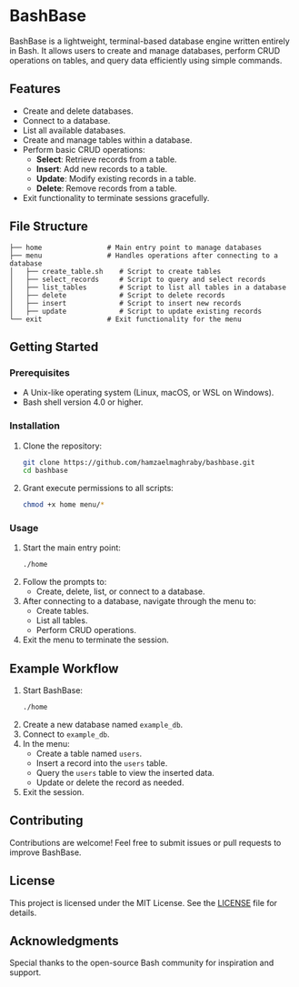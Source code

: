 # BashBase

BashBase is a lightweight, terminal-based database engine written entirely in Bash. It allows users to create and manage databases, perform CRUD operations on tables, and query data efficiently using simple commands.

## Features
- Create and delete databases.
- Connect to a database.
- List all available databases.
- Create and manage tables within a database.
- Perform basic CRUD operations:
  - **Select**: Retrieve records from a table.
  - **Insert**: Add new records to a table.
  - **Update**: Modify existing records in a table.
  - **Delete**: Remove records from a table.
- Exit functionality to terminate sessions gracefully.

## File Structure
```
├── home                # Main entry point to manage databases
├── menu                # Handles operations after connecting to a database
│   ├── create_table.sh    # Script to create tables
│   ├── select_records     # Script to query and select records
│   ├── list_tables        # Script to list all tables in a database
│   ├── delete             # Script to delete records
│   ├── insert             # Script to insert new records
│   ├── update             # Script to update existing records
└── exit                # Exit functionality for the menu
```

## Getting Started

### Prerequisites
- A Unix-like operating system (Linux, macOS, or WSL on Windows).
- Bash shell version 4.0 or higher.

### Installation
1. Clone the repository:
   ```bash
   git clone https://github.com/hamzaelmaghraby/bashbase.git
   cd bashbase
   ```
2. Grant execute permissions to all scripts:
   ```bash
   chmod +x home menu/*
   ```

### Usage
1. Start the main entry point:
   ```bash
   ./home
   ```
2. Follow the prompts to:
   - Create, delete, list, or connect to a database.
3. After connecting to a database, navigate through the menu to:
   - Create tables.
   - List all tables.
   - Perform CRUD operations.
4. Exit the menu to terminate the session.

## Example Workflow
1. Start BashBase:
   ```bash
   ./home
   ```
2. Create a new database named `example_db`.
3. Connect to `example_db`.
4. In the menu:
   - Create a table named `users`.
   - Insert a record into the `users` table.
   - Query the `users` table to view the inserted data.
   - Update or delete the record as needed.
5. Exit the session.

## Contributing
Contributions are welcome! Feel free to submit issues or pull requests to improve BashBase.

## License
This project is licensed under the MIT License. See the [LICENSE](LICENSE) file for details.

## Acknowledgments
Special thanks to the open-source Bash community for inspiration and support.

